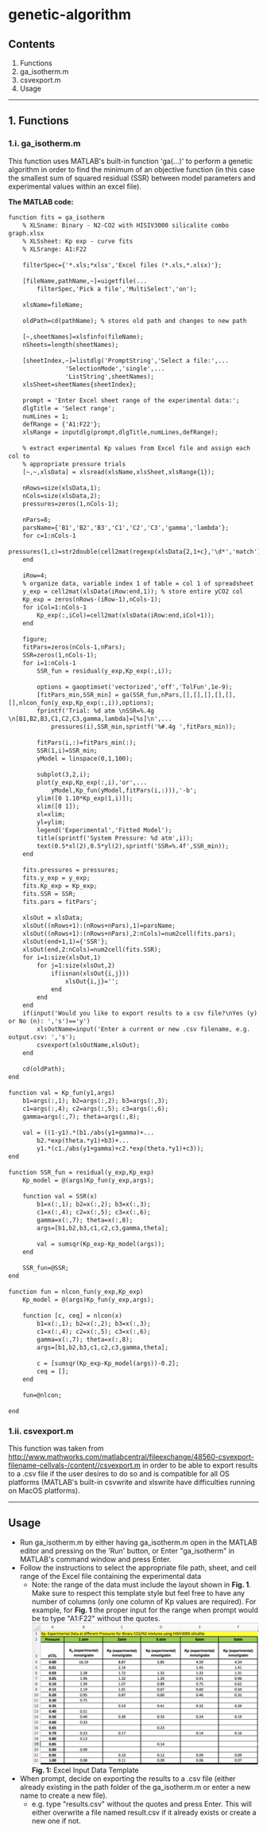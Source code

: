 # genetic-algorithm
## Contents
1. Functions
  1. ga_isotherm.m
  2. csvexport.m
2. Usage


***
## 1. Functions
### 1.i. ga_isotherm.m
This function uses MATLAB's built-in function 'ga(...)' to perform a genetic algorithm in order to find the minimum of an objective function (in this case the smallest sum of squared residual (SSR) between model parameters and experimental values within an excel file).

**The MATLAB code:**
```
function fits = ga_isotherm
    % XLSname: Binary - N2-CO2 with HISIV3000 silicalite combo graph.xlsx
    % XLSsheet: Kp exp - curve fits
    % XLSrange: A1:F22
    
    filterSpec={'*.xls;*xlsx','Excel files (*.xls,*.xlsx)'};

    [fileName,pathName,~]=uigetfile(...
        filterSpec,'Pick a file','MultiSelect','on');
    
    xlsName=fileName;
    
    oldPath=cd(pathName); % stores old path and changes to new path
    
    [~,sheetNames]=xlsfinfo(fileName);
    nSheets=length(sheetNames);
    
    [sheetIndex,~]=listdlg('PromptString','Select a file:',...
                'SelectionMode','single',...
                'ListString',sheetNames);
    xlsSheet=sheetNames{sheetIndex};
    
    prompt = 'Enter Excel sheet range of the experimental data:';
    dlgTitle = 'Select range';
    numLines = 1;
    defRange = {'A1:F22'};
    xlsRange = inputdlg(prompt,dlgTitle,numLines,defRange);

    % extract experimental Kp values from Excel file and assign each col to
    % appropriate pressure trials
    [~,~,xlsData] = xlsread(xlsName,xlsSheet,xlsRange{1});
    
    nRows=size(xlsData,1);
    nCols=size(xlsData,2);
    pressures=zeros(1,nCols-1);
    
    nPars=8;
    parsName={'B1','B2','B3','C1','C2','C3','gamma','lambda'};
    for c=1:nCols-1
        pressures(1,c)=str2double(cell2mat(regexp(xlsData{2,1+c},'\d*','match')));
    end
    
    iRow=4;
    % organize data, variable index 1 of table = col 1 of spreadsheet
    y_exp = cell2mat(xlsData(iRow:end,1)); % store entire yCO2 col
    Kp_exp = zeros(nRows-(iRow-1),nCols-1);
    for iCol=1:nCols-1
        Kp_exp(:,iCol)=cell2mat(xlsData(iRow:end,iCol+1));
    end

    figure;
    fitPars=zeros(nCols-1,nPars);
    SSR=zeros(1,nCols-1);
    for i=1:nCols-1
        SSR_fun = residual(y_exp,Kp_exp(:,i));

        options = gaoptimset('vectorized','off','TolFun',1e-9);
        [fitPars_min,SSR_min] = ga(SSR_fun,nPars,[],[],[],[],[],[],nlcon_fun(y_exp,Kp_exp(:,i)),options);
        fprintf('Trial: %d atm \nSSR=%.4g \n[B1,B2,B3,C1,C2,C3,gamma,lambda]=[%s]\n',...
            pressures(i),SSR_min,sprintf('%#.4g ',fitPars_min));
              
        fitPars(i,:)=fitPars_min(:);
        SSR(1,i)=SSR_min;
        yModel = linspace(0,1,100);
        
        subplot(3,2,i);
        plot(y_exp,Kp_exp(:,i),'or',...
            yModel,Kp_fun(yModel,fitPars(i,:))),'-b';
        ylim([0 1.10*Kp_exp(1,i)]);
        xlim([0 1]);
        xl=xlim;
        yl=ylim;
        legend('Experimental','Fitted Model');
        title(sprintf('System Pressure: %d atm',i));
        text(0.5*xl(2),0.5*yl(2),sprintf('SSR=%.4f',SSR_min));            
    end
    
    fits.pressures = pressures;
    fits.y_exp = y_exp;
    fits.Kp_exp = Kp_exp;
    fits.SSR = SSR;
    fits.pars = fitPars';

    xlsOut = xlsData;
    xlsOut((nRows+1):(nRows+nPars),1)=parsName;
    xlsOut((nRows+1):(nRows+nPars),2:nCols)=num2cell(fits.pars);
    xlsOut(end+1,1)={'SSR'};
    xlsOut(end,2:nCols)=num2cell(fits.SSR);
    for i=1:size(xlsOut,1)
        for j=1:size(xlsOut,2)
            if(isnan(xlsOut{i,j}))
                xlsOut{i,j}='';
            end
        end
    end
    if(input('Would you like to export results to a csv file?\nYes (y) or No (n): ','s')=='y')
        xlsOutName=input('Enter a current or new .csv filename, e.g. output.csv: ','s');
        csvexport(xlsOutName,xlsOut);
    end
    
    cd(oldPath);
end

function val = Kp_fun(y1,args)
    b1=args(:,1); b2=args(:,2); b3=args(:,3);
    c1=args(:,4); c2=args(:,5); c3=args(:,6);
    gamma=args(:,7); theta=args(:,8);
    
    val = ((1-y1).*(b1./abs(y1+gamma)+...
        b2.*exp(theta.*y1)+b3)+...
        y1.*(c1./abs(y1+gamma)+c2.*exp(theta.*y1)+c3));
end

function SSR_fun = residual(y_exp,Kp_exp)
    Kp_model = @(args)Kp_fun(y_exp,args);
    
    function val = SSR(x)
        b1=x(:,1); b2=x(:,2); b3=x(:,3);
        c1=x(:,4); c2=x(:,5); c3=x(:,6);
        gamma=x(:,7); theta=x(:,8);
        args=[b1,b2,b3,c1,c2,c3,gamma,theta];
        
        val = sumsqr(Kp_exp-Kp_model(args));
    end
    
    SSR_fun=@SSR;
end

function fun = nlcon_fun(y_exp,Kp_exp)
    Kp_model = @(args)Kp_fun(y_exp,args);
        
    function [c, ceq] = nlcon(x)
        b1=x(:,1); b2=x(:,2); b3=x(:,3);
        c1=x(:,4); c2=x(:,5); c3=x(:,6);
        gamma=x(:,7); theta=x(:,8);
        args=[b1,b2,b3,c1,c2,c3,gamma,theta];
        
        c = [sumsqr(Kp_exp-Kp_model(args))-0.2];
        ceq = [];
    end
    
    fun=@nlcon;
    
end
```

### 1.ii. csvexport.m
This function was taken from http://www.mathworks.com/matlabcentral/fileexchange/48560-csvexport-filename-cellvals-/content//csvexport.m in order to be able to export results to a .csv file if the user desires to do so and is compatible for all OS platforms (MATLAB's built-in csvwrite and xlswrite have difficulties running on MacOS platforms).
***
## Usage
* Run ga_isotherm.m by either having ga_isotherm.m open in the MATLAB editor and pressing on the 'Run' button, or
  Enter "ga_isotherm" in MATLAB's command window and press Enter.
* Follow the instructions to select the appropriate file path, sheet, and cell range of the Excel file containing the experimental data
  * Note: the range of the data must include the layout shown in **Fig. 1**. Make sure to respect this template style but feel free to have any number of columns (only one column of Kp values are required). For example, for **Fig. 1** the proper input for the range when prompt would be to type "A1:F22" without the quotes.
![fig1](https://github.com/pamyo045/genetic-algorithm/blob/master/Resources/Excel%20Input%20Data%20Template.png)
**Fig. 1:** Excel Input Data Template
* When prompt, decide on exporting the results to a .csv file (either already existing in the path folder of the ga_isotherm.m or enter a new name to create a new file).
  * e.g. type "results.csv" without the quotes and press Enter. This will either overwrite a file named result.csv if it already exists or create a new one if not.
